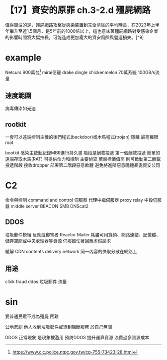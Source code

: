 # 【17】資安的原罪 ch.3-2.d 殭屍網路

值得關注的是，殭屍網路攻擊從感染裝置到完全清除的平均時長，在2023年上半年攀升至近1.5個月，是5年前的1000倍以上，這也意味著殭屍網路對受感染企業的影響時間將大幅拉長，可能造成更加龐大的資安風險與營運損失。[^9]

# example
Netcurs 900萬台[^1]
mirai便寵 drake dingle chickenmelon 70萬系統 100GB/s流量

## 速度範圍
病毒傳染如光速

## rootkit
一套可以遠端控制主機的後們程式(backdoor)或木馬程式(trojan)
隱藏
最高權限root

bootkit 感染主啟動紀錄MBR進行持久畫
階段是酬載投遞
第一個酬載投遞 簡單的遠端存取木馬(RAT) 可提供命力和控制 主要偵查
若目標價值高 則可啟動第二酬載投遞階段 接收dropper 部署第二階段惡意軟體
避免將進階惡意晚體暴露資安公司

# C2
命令與控制 command and control 伺服器
代理中繼伺服器 proxy relay 中段伺服器 middle server
BEACON
SMB
DNScat2

## DDOS
垃圾郵件模組
反應爐郵寄者 Reactor Mailer
耗盡可用寬頻、網路連結、記憶體、儲存空間或中央處理器等資源 伺服器忙著回應虛假請求


緩解
CDN contents delivery network
同一內容的快取分散在網路上

## 用途
click fraud
ddos
垃圾郵件
流量

# sin
要普通民眾不成為殭屍 困難

公地悲劇
他人收到垃圾郵件或遭到阻斷服務 於自己無關

DDOS 正常現象 是現象被濫用
預防DDOS 提升運算資源 浪費過多資源成本

[^1]: https://www.cic.police.ntpc.gov.tw/cp-755-73423-28.html